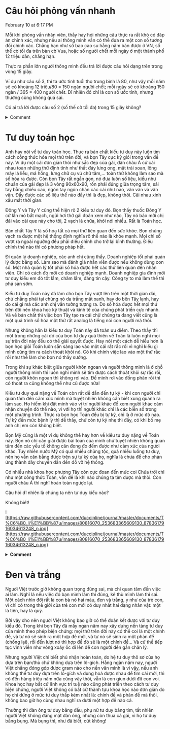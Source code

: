 # Câu hỏi phỏng vấn nhanh

February 10 at 6:17 PM

Mỗi khi phỏng vấn nhân viên, thầy hay hỏi những câu thực ra rất khó có đáp án chính xác, nhưng nếu ai thông minh vẫn có thể đưa ra một con số tương đối chính xác. Chẳng hạn như số bao cao su hằng năm bán được ở VN, số thế cờ tối đa trên bàn cờ Vua, hoặc số người chết mỗi ngày ở một thành phố 12 triệu dân, chẳng hạn.

Thực ra phần lớn người thông minh đều trả lời được câu hỏi dạng trên trong vòng 15 giây.

Ví dụ như câu số 3, thì ta ước tính tuổi thọ trung bình là 80, như vậy mỗi năm sẽ có khoảng 12 triệu/80 = 150 ngàn người chết; mỗi ngày sẽ có khoảng 150 ngàn / 365 = 400 người chết. Dĩ nhiên đó chỉ là con số ước tính, nhưng thường cũng không quá sai.

Có ai trả lời được câu số 2 (số thế cờ tối đa) trong 15 giây không?

<details close>
<summary>Comment</summary>
<img width="75%" src="https://raw.githubusercontent.com/duccipline/journal/master/documents/T%C6%B0_li%E1%BB%87u/images/Screen%20Shot%202020-02-21%20at%202.57.31%20PM.jpg"></img>
<img width="75%" src="https://raw.githubusercontent.com/duccipline/journal/master/documents/T%C6%B0_li%E1%BB%87u/images/Screen%20Shot%202020-02-21%20at%202.57.58%20PM.jpg"></img>
<img width="75%" src="https://raw.githubusercontent.com/duccipline/journal/master/documents/T%C6%B0_li%E1%BB%87u/images/Screen%20Shot%202020-02-21%20at%202.58.05%20PM.jpg"></img>
<img width="75%" src="https://github.com/duccipline/journal/blob/master/documents/T%C6%B0_li%E1%BB%87u/images/Screen%20Shot%202020-02-21%20at%202.58.19%20PM.jpg?raw=true"></img>
<img width="75%" src="https://raw.githubusercontent.com/duccipline/journal/master/documents/T%C6%B0_li%E1%BB%87u/images/Screen%20Shot%202020-02-21%20at%202.59.12%20PM.jpg"></img>
<img width="75%" src="https://raw.githubusercontent.com/duccipline/journal/master/documents/T%C6%B0_li%E1%BB%87u/images/Screen%20Shot%202020-02-21%20at%202.59.30%20PM.jpg"></img>
<img width="75%" src="https://github.com/duccipline/journal/blob/master/documents/T%C6%B0_li%E1%BB%87u/images/Screen%20Shot%202020-02-21%20at%202.59.41%20PM.jpg?raw=true"></img>
<img width="75%" src="https://raw.githubusercontent.com/duccipline/journal/master/documents/T%C6%B0_li%E1%BB%87u/images/Screen%20Shot%202020-02-21%20at%202.59.55%20PM.jpg"></img>
<img width="75%" src="https://raw.githubusercontent.com/duccipline/journal/master/documents/T%C6%B0_li%E1%BB%87u/images/Screen%20Shot%202020-02-21%20at%203.00.05%20PM.jpg"></img>
<img width="75%" src="https://raw.githubusercontent.com/duccipline/journal/master/documents/T%C6%B0_li%E1%BB%87u/images/Screen%20Shot%202020-02-21%20at%203.00.20%20PM.jpg"></img>
<img width="75%" src="https://raw.githubusercontent.com/duccipline/journal/master/documents/T%C6%B0_li%E1%BB%87u/images/Screen%20Shot%202020-02-21%20at%203.00.26%20PM.jpg"></img>
</details>

# Tư duy toán học

Anh hay nói về tư duy toán học. Thực ra bản chất kiểu tư duy này luôn tìm cách công thức hóa mọi thứ trên đời, và bọn Tây cực kỳ giỏi trong vấn đề này. Ví dụ một cái đơn giản thôi như sắc đẹp của gái, dân châu Á cứ cãi nhau toàn những thứ định tính như thắt đáy lưng ong, mặt trái xoan, lông mày lá liễu, má hồng, lưng chữ cụ vú chữ tâm,... toàn thứ không làm sao mà số hóa ra được. Còn bọn Tây rất ngắn gọn, nó đưa luôn số liệu, kiểu như chuẩn của gái đẹp là 3 vòng 90x60x90, rốn phải đúng giữa trọng tâm, sải tay bằng chiều cao, ngón tay ngón chân các cái như nào, vân vân và vân vân. Đấy được các số liệu thế nào đấy thì là đẹp, không thôi. Cãi nhau xinh xấu mất thời gian.

Đông Y và Tây Y cũng thể hiện rõ 2 kiểu tư duy đó. Bọn thầy thuốc Đông Y cứ lần mò bắt mạch, ngửi hơi thở gái đoán xem như nào, Tây nó bảo mời chị đái vào cái que này cho tôi, 2 vạch là chửa, khỏi nói nhiều. Rất là Toán học.

Bản chất Tây Y là số hóa tất cả mọi thứ liên quan đến sức khỏe. Bọn chúng vạch ra được một hệ thống định nghĩa rõ thế nào là khỏe mạnh. Mọi chỉ số vượt ra ngoài ngưỡng đều phải điều chỉnh cho trở lại bình thường. Điều chỉnh thế nào thì có phương pháp hết.

Đi quản lý doanh nghiệp, các anh chị cũng thấy. Doanh nghiệp tốt phải quản lý được bằng số. Làm sao mà đánh giá nhân viên được nếu không dùng con số. Một nhà quản lý tốt phải số hóa được hết các thứ liên quan đến nhân viên. Chỉ có cách đó mới có doanh nghiệp mạnh. Doanh nghiệp gia đình mới tư duy kiểu em đó tốt lắm, chăm lắm, đáng tin cậy. Công ty to mà làm thế thì phá sản sớm.

Kiểu tư duy Toán này đã làm cho bọn Tây vượt lên trên một thời gian dài, chứ chẳng phải tại chúng nó da trắng mắt xanh, hay do bên Tây lạnh, hay do cái gì mà các anh chị vẫn tưởng tượng ra. Do số hóa được hết mọi thứ trên đời nên khoa học kỹ thuật và kinh tế của chúng phát triển cực nhanh. Và về bản chất thì việc bọn Tây tạo ra cái chữ chúng ta đang viết cũng là một quá trình số hóa một thứ rất analog là tiếng nói con người mà thôi.

Nhưng không hẳn là kiểu tư duy Toán này đã toàn ưu điểm. Theo thầy thì một trong những cái dở của bọn tư duy quá thiên về Toán là luôn nghĩ mọi sự trên đời này đều có thể giải quyết được. Hay nói một cách dễ hiểu hơn là bọn học giỏi Toán luôn sẵn sàng lao vào một cái rất rắc rối vì nghĩ kiểu gì mình cũng tìm ra cách thoát khỏi nó. Có khi chính việc lao vào một thứ rắc rối như thế làm cho bọn nó thấy sướng.

Trong khi sự khác biệt giữa người khôn ngoan và người thông minh là ở chỗ người thông minh thì luôn nghĩ mình sẽ tìm được cách thoát khỏi sự rắc rối, còn người khôn ngoan thì không rơi vào. Để mình rơi vào đống phân rồi thì có thoát ra cũng không thể như cũ được nữa!

Kiểu tư duy quá nặng về Toán còn rất dễ dẫn đến tự kỷ - khi con người chỉ quan tâm đến cảm xúc mình mà tuyệt nhiên không cần biết xung quanh ra làm sao. Họ hiếm khi đặt mình vào vị trí người khác để xem người khác cảm nhận chuyện đó thế nào, vì với họ thì người khác chỉ là các biến số trong một phương trình. Thực ra bọn học Toán đều bị tự kỷ, chỉ là ở mức độ nào. Tự kỷ đến mức bệnh lý thì dễ thấy, chứ còn tự kỷ nhẹ thì đầy, có khi bố mẹ anh chị em còn không biết.

Bọn Mỹ cũng là một ví dụ không thể hay hơn về kiểu tư duy nặng về Toán này. Bọn nó chỉ cần giải được bài toán của mình chứ tuyệt nhiên không quan tâm đến các yếu tố không cân đong đo đếm được như cảm xúc của người khác. Tuy nhiên nước Mỹ có quá nhiều chủng tộc, quá nhiều luồng tư duy, nên họ vẫn cân bằng được trên sự tự kỷ của họ, nghĩa là chưa để cho phản ứng thành dây chuyền dẫn đến đổ vỡ hệ thống.

Có nhiều nhà khoa học phương Tây còn cực đoan đến mức coi Chúa trời chỉ như một công thức Toán, vấn đề là khi nào chúng ta tìm được mà thôi. Còn người châu Á thì nghĩ hoàn toàn ngược lại.

Câu hỏi dĩ nhiên là chúng ta nên tư duy kiểu nào?

Không biết!

![https://raw.githubusercontent.com/duccipline/journal/master/documents/T%C6%B0_li%E1%BB%87u/images/80816070_253683365609130_8783617916034613248_n.jpg](https://raw.githubusercontent.com/duccipline/journal/master/documents/T%C6%B0_li%E1%BB%87u/images/80816070_253683365609130_8783617916034613248_n.jpg)

<details close>
<summary><b>Comment</b></summary>
<br>
<img src="https://raw.githubusercontent.com/duccipline/journal/master/documents/T%C6%B0_li%E1%BB%87u/images/Screen%20Shot%202020-01-28%20at%2011.49.08%20AM.jpg" width="75%"></img>
<img src="https://raw.githubusercontent.com/duccipline/journal/master/documents/T%C6%B0_li%E1%BB%87u/images/Screen%20Shot%202020-01-28%20at%2011.50.11%20AM.jpg" width="75%"></img>
<img src="https://raw.githubusercontent.com/duccipline/journal/master/documents/T%C6%B0_li%E1%BB%87u/images/Screen%20Shot%202020-01-28%20at%2011.51.26%20AM.jpg" width="75%"></img>
<img src="https://raw.githubusercontent.com/duccipline/journal/master/documents/T%C6%B0_li%E1%BB%87u/images/Screen%20Shot%202020-01-28%20at%2011.52.51%20AM.jpg" width="75%"></img>
<img src="https://raw.githubusercontent.com/duccipline/journal/master/documents/T%C6%B0_li%E1%BB%87u/images/Screen%20Shot%202020-01-28%20at%2011.54.29%20AM.jpg" width="75%"></img>
</details>

# Đen và trắng

Người Việt trước giờ không quan trọng đúng sai, mà chỉ quan tâm đến việc ai làm. Nghĩ là nếu việc đó bạn mình làm thì đúng, kẻ thù mình làm thì sai. Một cách nhìn đời rất là con bà nó hai màu, đen và trắng, y như của trẻ con, vì chỉ có trong thế giới của trẻ con mới có duy nhất hai dạng nhân vật: một là tiên, hay là quỷ.  

Bởi vậy cho nên người Việt không bao giờ có thể đoàn kết được với tư duy kiểu đó. Trong khi bọn Tây đã mấy ngàn năm nay xây dựng nền tảng tư duy của mình theo phép biện chứng: mọi thứ trên đời này có thể coi là một chính đề, và tự nó sẽ sinh ra một hợp đề mới, và tự nó sẽ sinh ra một phản đề (chống lại), rồi đến lượt nó thì hợp đề đó sẽ là một chính đề... Và cứ thế tiếp tục vĩnh viễn như vòng xoáy ốc đi lên để con người đến gần chân lý.  

Nhưng người Việt chỉ biết phủ nhận hoàn toàn, do hệ tư duy thô sơ của họ dựa trên bạn/thù chứ không dựa trên lô-gích. Hằng ngàn năm nay, người Việt chẳng đóng góp được gram nào cho nền văn minh là vì vậy, nếu anh không thể tư duy dựa trên lô-gích và dung hoà được nhau để tìm cái mới, thì có đến hàng triệu năm nữa cũng vậy thôi, vẫn là con giun dưới đít con voi. Khoa học hay bất cứ lĩnh vực trí tuệ nào cũng phát triển theo cách tư duy biện chứng, người Việt không có bất cứ thành tựu khoa học nào đơn giản do họ chỉ dừng ở mức tư duy thấp kém nhất là: chính đề và phản đề mà thôi, không bao giờ họ cùng nhau nghĩ ra dưới một hợp đề nào cả.  

Thường thì đàn ông tư duy bằng đầu, phụ nữ tư duy bằng tim, tất nhiên người Việt không đáng mặt đàn ông, nhưng còn thua cả gái, vì họ tư duy bằng bụng. Mà bụng thì, như đã biết, cứt không!  

